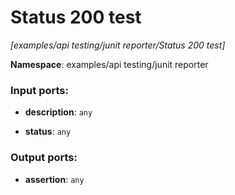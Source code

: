 # Status 200 test

_[examples/api testing/junit reporter/Status 200 test]_

__Namespace__: examples/api testing/junit reporter

### Input ports:

* __description__: ` any `


* __status__: ` any `

### Output ports:

* __assertion__: ` any `

